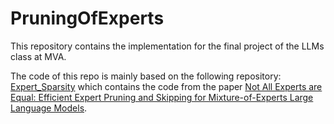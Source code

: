 # PruningOfExperts
This repository contains the implementation for the final project of the LLMs class at MVA.

The code of this repo is mainly based on the following repository: [Expert_Sparsity](https://github.com/Lucky-Lance/Expert_Sparsity/tree/main) which contains the code from the paper [Not All Experts are Equal: Efficient Expert Pruning and Skipping for Mixture-of-Experts Large Language Models](https://arxiv.org/abs/2402.14800).

